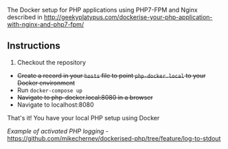The Docker setup for PHP applications using PHP7-FPM and Nginx described in http://geekyplatypus.com/dockerise-your-php-application-with-nginx-and-php7-fpm/

## Instructions
1. Checkout the repository
* ~~Create a record in your `hosts` file to point `php-docker.local` to your Docker environment~~
* Run `docker-compose up`
* ~~Navigate to php-docker.local:8080 in a browser~~
* Navigate to localhost:8080

That's it! You have your local PHP setup using Docker

*Example of activated PHP logging* - https://github.com/mikechernev/dockerised-php/tree/feature/log-to-stdout
